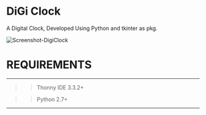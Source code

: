 # DiGi Clock
A Digital Clock, Developed Using Python and tkinter as pkg.

![Screenshot-DigiClock](https://user-images.githubusercontent.com/42433776/105553411-51a9ee00-5d2b-11eb-90b9-4e46f83f3d1f.png)

# REQUIREMENTS
***************

>> Thonny IDE 3.3.2+

>> Python 2.7+

***************

